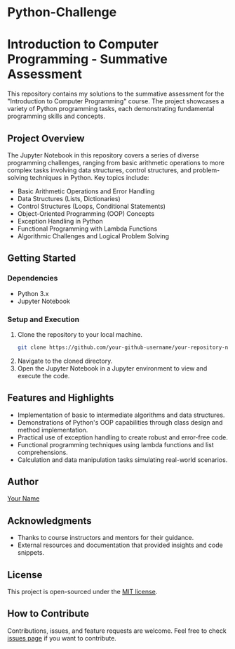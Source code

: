 # Python-Challenge
# Introduction to Computer Programming - Summative Assessment

This repository contains my solutions to the summative assessment for the "Introduction to Computer Programming" course. The project showcases a variety of Python programming tasks, each demonstrating fundamental programming skills and concepts.

## Project Overview

The Jupyter Notebook in this repository covers a series of diverse programming challenges, ranging from basic arithmetic operations to more complex tasks involving data structures, control structures, and problem-solving techniques in Python. Key topics include:

- Basic Arithmetic Operations and Error Handling
- Data Structures (Lists, Dictionaries)
- Control Structures (Loops, Conditional Statements)
- Object-Oriented Programming (OOP) Concepts
- Exception Handling in Python
- Functional Programming with Lambda Functions
- Algorithmic Challenges and Logical Problem Solving

## Getting Started

### Dependencies

- Python 3.x
- Jupyter Notebook

### Setup and Execution

1. Clone the repository to your local machine.
    ```bash
    git clone https://github.com/your-github-username/your-repository-name.git
    ```
2. Navigate to the cloned directory.
3. Open the Jupyter Notebook in a Jupyter environment to view and execute the code.

## Features and Highlights

- Implementation of basic to intermediate algorithms and data structures.
- Demonstrations of Python's OOP capabilities through class design and method implementation.
- Practical use of exception handling to create robust and error-free code.
- Functional programming techniques using lambda functions and list comprehensions.
- Calculation and data manipulation tasks simulating real-world scenarios.

## Author

[Your Name](https://github.com/YourGitHubProfile)

## Acknowledgments

- Thanks to course instructors and mentors for their guidance.
- External resources and documentation that provided insights and code snippets.

## License

This project is open-sourced under the [MIT license](LICENSE).

## How to Contribute

Contributions, issues, and feature requests are welcome. Feel free to check [issues page](https://github.com/your-github-username/your-repository-name/issues) if you want to contribute.
